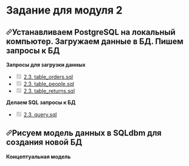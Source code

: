 <h1>Задание для модуля 2</h1>
<h2><a id="user-content-устанавливаем-postgresql-на-локальный-компьютер-загружаем-данные-в-БД-пишем SQL-запросы-к-БЬ" class="anchor" aria-hidden="true" href="https://github.com/a2say/DE-101/blob/main/Module02/Readme.md#%D1%83%D1%81%D1%82%D0%B0%D0%BD%D0%B0%D0%B2%D0%BB%D0%B8%D0%B2%D0%B0%D0%B5%D0%BC-postgresql-%D0%BD%D0%B0-%D0%BB%D0%BE%D0%BA%D0%B0%D0%BB%D1%8C%D0%BD%D1%8B%D0%B9-%D0%BA%D0%BE%D0%BC%D0%BF%D1%8C%D1%8E%D1%82%D0%B5%D1%80-%D0%B7%D0%B0%D0%B3%D1%80%D1%83%D0%B7%D0%BA%D0%B0-%D0%B4%D0%B0%D0%BD%D0%BD%D1%8B%D1%85-%D0%B2-%D0%B1%D0%B4-%D0%B7%D0%B0%D0%BF%D1%80%D0%BE%D1%81%D1%8B-%D0%BA-%D0%B1%D0%B4"><svg class="octicon octicon-link" viewbox="0 0 16 16" version="1.1" width="16" height="16" aria-hidden="true"><path fill-rule="evenodd" d="M7.775 3.275a.75.75 0 001.06 1.06l1.25-1.25a2 2 0 112.83 2.83l-2.5 2.5a2 2 0 01-2.83 0 .75.75 0 00-1.06 1.06 3.5 3.5 0 004.95 0l2.5-2.5a3.5 3.5 0 00-4.95-4.95l-1.25 1.25zm-4.69 9.64a2 2 0 010-2.83l2.5-2.5a2 2 0 012.83 0 .75.75 0 001.06-1.06 3.5 3.5 0 00-4.95 0l-2.5 2.5a3.5 3.5 0 004.95 4.95l1.25-1.25a.75.75 0 00-1.06-1.06l-1.25 1.25a2 2 0 01-2.83 0z"></path></svg></a>Устанавливаем PostgreSQL на локальный компьютер. Загружаем данные в БД. Пишем запросы к БД</h2>
<p><strong>Запросы для загрузки данных</strong></p>
<ul class="contains-task-list">
<li class="task-list-item"><input type="checkbox" id="" disabled="disabled" class="task-list-item-checkbox" checked="checked" /><span>&nbsp;</span><a href="https://github.com/a2say/DE-101/blob/main/Module02/2.3.%20table_orders.sql">2.3. table_orders.sql</a></li>
<li class="task-list-item"><input type="checkbox" id="" disabled="disabled" class="task-list-item-checkbox" checked="checked" /><span>&nbsp;</span><a href="https://github.com/a2say/DE-101/blob/main/Module02/2.3.%20table_people.sql">2.3. table_people.sql</a></li>
<li class="task-list-item"><input type="checkbox" id="" disabled="disabled" class="task-list-item-checkbox" checked="checked" /><span>&nbsp;</span><a href="https://github.com/a2say/DE-101/blob/main/Module02/2.3.%20table_returns.sql">2.3. table_returns.sql</a></li>
</ul>
<p><strong>Делаем SQL запросы к БД</strong></p>
<ul class="contains-task-list">
<li class="task-list-item"><input type="checkbox" id="" disabled="disabled" class="task-list-item-checkbox" checked="checked" /><span>&nbsp;</span><a href="https://github.com/a2say/DE-101/blob/main/Module02/2.3.%20query.sql">2.3. query.sql</a></li>
</ul>
<h2><a id="user-content-рисуем-модель-данных-в-sqldbm-для-создания-новой-бд" class="anchor" aria-hidden="true" href="https://github.com/a2say/DE-101/blob/main/Module02/Readme.md#%D1%80%D0%B8%D1%81%D1%83%D0%B5%D0%BC-%D0%BC%D0%BE%D0%B4%D0%B5%D0%BB%D1%8C-%D0%B4%D0%B0%D0%BD%D0%BD%D1%8B%D1%85-%D0%B2-sqldbm-%D0%B4%D0%BB%D1%8F-%D1%81%D0%BE%D0%B7%D0%B4%D0%B0%D0%BD%D0%B8%D1%8F-%D0%BD%D0%BE%D0%B2%D0%BE%D0%B9-%D0%B1%D0%B4"><svg class="octicon octicon-link" viewbox="0 0 16 16" version="1.1" width="16" height="16" aria-hidden="true"><path fill-rule="evenodd" d="M7.775 3.275a.75.75 0 001.06 1.06l1.25-1.25a2 2 0 112.83 2.83l-2.5 2.5a2 2 0 01-2.83 0 .75.75 0 00-1.06 1.06 3.5 3.5 0 004.95 0l2.5-2.5a3.5 3.5 0 00-4.95-4.95l-1.25 1.25zm-4.69 9.64a2 2 0 010-2.83l2.5-2.5a2 2 0 012.83 0 .75.75 0 001.06-1.06 3.5 3.5 0 00-4.95 0l-2.5 2.5a3.5 3.5 0 004.95 4.95l1.25-1.25a.75.75 0 00-1.06-1.06l-1.25 1.25a2 2 0 01-2.83 0z"></path></svg></a>Рисуем модель данных в SQLdbm для создания новой БД</h2>
<p><strong>Концептуальная модель</strong></p>
